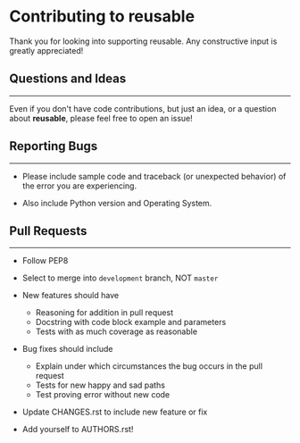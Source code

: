 # Contributing to reusable

Thank you for looking into supporting reusable. Any constructive input
is greatly appreciated!

## Questions and Ideas
----------------------

Even if you don't have code contributions, but just an idea, or a question about
**reusable**, please feel free to open an issue!

## Reporting Bugs
-----------------

- Please include sample code and traceback (or unexpected behavior)
  of the error you are experiencing.

- Also include Python version and Operating System.

## Pull Requests
----------------

- Follow PEP8

- Select to merge into `development` branch, NOT `master`

- New features should have
    - Reasoning for addition in pull request
    - Docstring with code block example and parameters
    - Tests with as much coverage as reasonable

- Bug fixes should include
    - Explain under which circumstances the bug occurs in the pull request
    - Tests for new happy and sad paths
    - Test proving error without new code

- Update CHANGES.rst to include new feature or fix

- Add yourself to AUTHORS.rst!